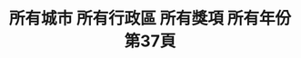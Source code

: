 ---
title: "所有城市 所有行政區 所有獎項 所有年份 第37頁"
description: "所有城市 所有行政區 所有獎項 所有年份 獲獎餐廳 第37頁"
keywords:
  - 美食競賽
  - 台灣美食
  - 美食精選
datePublished: "2025-06-30"
dateModified: "2025-07-04"
city: "所有城市"
district: "所有行政區"
award: "所有獎項"
year: "所有年份"
page: 37
count: 447

restaurants:
  - name: "Wom salone"
    city: "台南市"
    district: "中西區"
    address: "台南市中西區中華西路二段12巷30號"
    phone: "062998485"
    geo: "22.987403532617666, 120.18754014421596"
    link: "台南市/中西區/Wom_salone"
    google_map: "https://maps.app.goo.gl/qAL7ECucSyBwGb9z7"
    footinder: "https://footinder.com.tw/%E5%8F%B0%E5%8D%97%E5%B8%82%E4%B8%AD%E8%A5%BF%E5%8D%80/99006/"
    award:
    - name: "500盤"
      year: "2024"
  - name: "Хата(HATA烏克蘭廚房)"
    city: "高雄市"
    district: "鹽埕區"
    address: "高雄市鹽埕區五福四路150號"
    phone: "0906956650"
    geo: "22.623297451663703, 120.28447960965849"
    link: "高雄市/鹽埕區/Хата_HATA烏克蘭廚房_"
    google_map: "https://maps.app.goo.gl/UTnWL4bsAt8mjfa29"
    footinder: "https://footinder.com.tw/%e9%ab%98%e9%9b%84%e5%b8%82%e9%b9%bd%e5%9f%95%e5%8d%80/362211/"
    award:
    - name: "500盤"
      year: "2024"
  - name: "YORUよる_by Dennis Wang"
    city: "台北市"
    district: "中山區"
    address: "台北市中山區八德路二段332巷16號"
    phone: "0227760322"
    geo: "25.04665608186481, 121.54325632048531"
    link: "台北市/中山區/YORUよる_by_Dennis_Wang"
    google_map: "https://maps.app.goo.gl/WUZiauA7RPJ6QgkXA"
    footinder: "https://footinder.com.tw/%E5%8F%B0%E5%8C%97%E5%B8%82%E4%B8%AD%E5%B1%B1%E5%8D%80/105324/"
    award:
    - name: "500盤"
      year: "2024"
  - name: "Zea"
    city: "台北市"
    district: "大安區"
    address: "台北市大安區仁愛路四段300巷20弄5號"
    phone: ""
    geo: "25.036342071191104, 121.55410521284944"
    link: "台北市/大安區/Zea"
    google_map: "https://maps.app.goo.gl/ScwFcevKTtKBrx2S6"
    footinder: "https://footinder.com.tw/%E5%8F%B0%E5%8C%97%E5%B8%82%E5%A4%A7%E5%AE%89%E5%8D%80/176069/"
    award:
    - name: "500盤"
      year: "2024"
  - name: "Zaaptaipei"
    city: "台北市"
    district: "信義區"
    address: "110台北市信義區吳興街345巷6號"
    phone: "0227201148"
    geo: "25.02675105456895, 121.56631872872735"
    link: "台北市/信義區/Zaaptaipei"
    google_map: "https://maps.app.goo.gl/wDBuepocW8tyz51E9"
    footinder: "https://footinder.com.tw/%e5%8f%b0%e5%8c%97%e5%b8%82%e4%bf%a1%e7%be%a9%e5%8d%80/168894/"
    award:
    - name: "500盤"
      year: "2024"
  - name: "8號極品海鮮餐廳"
    city: "台北市"
    district: "中山區"
    address: "台北市中山區一江街8號"
    phone: "0225235588"
    geo: "25.05121954599453, 121.53139531601602"
    link: "台北市/中山區/8號極品海鮮餐廳"
    google_map: "https://maps.app.goo.gl/7HosD4zrGgPbV7oG7"
    footinder: "https://footinder.com.tw/%E5%8F%B0%E5%8C%97%E5%B8%82%E4%B8%AD%E5%B1%B1%E5%8D%80/8184/"
    award:
    - name: "500盤"
      year: "2024"
  - name: "老龐家傳牛肉麵-保安總店"
    city: "台南市"
    district: "中西區"
    address: "700台南市中西區保安路22號"
    phone: "062055396"
    geo: "22.990330941273367, 120.19711728075148"
    link: "台南市/中西區/老龐家傳牛肉麵-保安總店"
    google_map: "https://maps.app.goo.gl/Ezi8Lsrorr2BtFbE8"
    footinder: "https://footinder.com.tw/%E5%8F%B0%E5%8D%97%E5%B8%82%E4%B8%AD%E8%A5%BF%E5%8D%80/181095/"
    award:
    - name: "台北國際牛肉麵節"
      year: "2024"
  - name: "老龐家傳牛肉麵-仁和店"
    city: "台南市"
    district: "東區"
    address: "701台南市東區仁和路39號"
    phone: "062674658"
    geo: "22.977828949436404, 120.23024977020305"
    link: "台南市/東區/老龐家傳牛肉麵-仁和店"
    google_map: "https://maps.app.goo.gl/RyfXyUaLTFLFE1WE9"
    footinder: ""
    award:
    - name: "台北國際牛肉麵節"
      year: "2024"
  - name: "老龐家傳牛肉麵西屯店"
    city: "台中市"
    district: "西屯區"
    address: "407台中市西屯區甘肅路一段199號"
    phone: "0423168838"
    geo: "24.16857398709539, 120.6567474182163"
    link: "台中市/西屯區/老龐家傳牛肉麵西屯店"
    google_map: "https://maps.app.goo.gl/KTcjuJFhLsuEn4rE7"
    footinder: ""
    award:
    - name: "台北國際牛肉麵節"
      year: "2024"
---